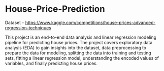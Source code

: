 # House-Price-Prediction
Dataset - https://www.kaggle.com/competitions/house-prices-advanced-regression-techniques

This project is an end-to-end data analysis and linear regression modeling pipeline for predicting house prices. The project covers exploratory data analysis (EDA) to gain insights into the dataset, data preprocessing to prepare the data for modeling, splitting the data into training and testing sets, fitting a linear regression model, understanding the encoded values of variables, and finally predicting house prices. 
